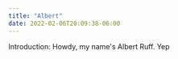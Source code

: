 ```yaml
---
title: "Albert"
date: 2022-02-06T20:09:38-06:00
---
```


Introduction: Howdy, my name's Albert Ruff. Yep